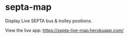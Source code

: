 # septa-map

Display Live SEPTA bus &amp; trolley positions.

View the live app:
https://septa-live-map.herokuapp.com/
